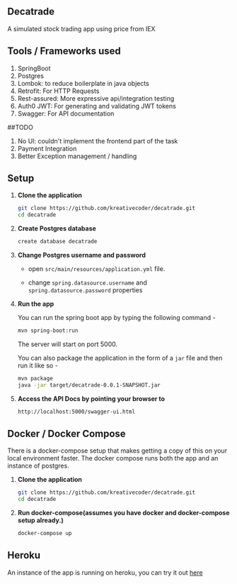 ## Decatrade
A simulated stock trading app using price from IEX

## Tools / Frameworks used

1. SpringBoot
2. Postgres
3. Lombok: to reduce boilerplate in java objects
4. Retrofit: For HTTP Requests
5. Rest-assured: More expressive api/integration testing
6. Auth0 JWT: For generating and validating JWT tokens
7. Swagger: For API documentation

##TODO
1. No UI: couldn't implement the frontend part of the task
2. Payment Integration
3. Better Exception management / handling

## Setup

1. **Clone the application**

	```bash
	git clone https://github.com/kreativecoder/decatrade.git
	cd decatrade
	```

2. **Create Postgres database**

	```bash
	create database decatrade
	```

3. **Change Postgres username and password**

	+ open `src/main/resources/application.yml` file.

	+ change `spring.datasource.username` and `spring.datasource.password` properties

4. **Run the app**

	You can run the spring boot app by typing the following command -

	```bash
	mvn spring-boot:run
	```

	The server will start on port 5000.

	You can also package the application in the form of a `jar` file and then run it like so -

	```bash
	mvn package
	java -jar target/decatrade-0.0.1-SNAPSHOT.jar
	```
 
 5. **Access the API Docs by pointing your browser to**
    
    ```bash
    http://localhost:5000/swagger-ui.html
    ```
    
    
 
## Docker / Docker Compose
There is a docker-compose setup that makes getting a copy of this on your local environment faster. The docker compose runs both the app and an instance of postgres.

1. **Clone the application**

	```bash
	git clone https://github.com/kreativecoder/decatrade.git
	cd decatrade
	```
2. **Run docker-compose(assumes you have docker and docker-compose setup already.)**

    ```bash
    docker-compose up
    ```
   
## Heroku
An instance of the app is running on heroku, you can try it out [here](https://decatrade.herokuapp.com/swagger-ui.html)
